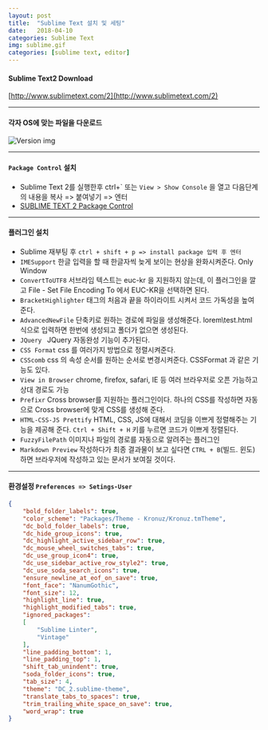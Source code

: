 ```yaml
---
layout: post
title:  "Sublime Text 설치 및 세팅"
date:   2018-04-10
categories: Sublime Text
img: sublime.gif
categories: [sublime text, editor]
---
```




#### Sublime Text2 Download
 [http://www.sublimetext.com/2](http://www.sublimetext.com/2)
 
- - -

#### 각자 OS에 맞는 파일을 다운로드
 ![Version img]({{site.baseurl}}/images/version.GIF)


- - -
#### `Package Control` 설치

- Sublime Text 2를 실행한후 ctrl+\` 또는 `View > Show Console` 을 열고 다음단계의 내용을 복사 => 붙여넣기 => 엔터
- [SUBLIME TEXT 2 Package Control](https://packagecontrol.io/installation#st2)


- - -
#### 플러그인 설치
- Sublime 재부팅 후 `ctrl + shift + p => install package 입력 후 엔터`
- `IMESupport` 한글 입력을 할 때 한글자씩 늦게 보이는 현상을 완화시켜준다. Only Window
- `ConvertToUTF8` 서브라임 텍스트는 euc-kr 을 지원하지 않는데, 이 플러그인을 깔고 File - Set File Encoding To 에서 EUC-KR을 선택하면 된다.
- `BracketHighlighter` 태그의 처음과 끝을 하이라이트 시켜서 코드 가독성을 높여준다.
- `AdvancedNewFile` 단축키로 원하는 경로에 파일을 생성해준다. lorem\test.html 식으로 입력하면 한번에 생성되고 폴더가 없으면 생성된다.
- `JQuery `  JQuery 자동완성 기능이 추가된다.
- `CSS Format`  css 를 여러가지 방법으로 정렬시켜준다.
- `CSScomb` css 의 속성 순서를 원하는 순서로 변경시켜준다. CSSFormat 과 같은 기능도 있다.
- `View in Browser`  chrome, firefox, safari, IE 등 여러 브라우저로 오픈 가능하고 상대 경로도 가능
- `Prefixr` Cross browser를 지원하는 플러그인이다. 하나의 CSS를 작성하면 자동으로 Cross browser에 맞게 CSS를 생성해 준다.
- `HTML-CSS-JS Prettify` HTML, CSS, JS에 대해서 코딩을 이쁘게 정렬해주는 기능을 제공해 준다. `Ctrl + Shift + H` 키를 누르면 코드가 이쁘게 정렬된다.
- `FuzzyFilePath` 이미지나 파일의 경로를 자동으로 알려주는 플러그인
- `Markdown Preview` 작성하다가 최종 결과물이 보고 싶다면 `CTRL + B`(빌드. 윈도)하면 브라우저에 작성하고 있는 문서가 보여질 것이다.

- - -

####  환경설정 `Preferences => Setings-User`

```json
{
    "bold_folder_labels": true,
    "color_scheme": "Packages/Theme - Kronuz/Kronuz.tmTheme",
    "dc_bold_folder_labels": true,
    "dc_hide_group_icons": true,
    "dc_highlight_active_sidebar_row": true,
    "dc_mouse_wheel_switches_tabs": true,
    "dc_use_group_icon4": true,
    "dc_use_sidebar_active_row_style2": true,
    "dc_use_soda_search_icons": true,
    "ensure_newline_at_eof_on_save": true,
    "font_face": "NanumGothic",
    "font_size": 12,
    "highlight_line": true,
    "highlight_modified_tabs": true,
    "ignored_packages":
    [
        "Sublime Linter",
        "Vintage"
    ],
    "line_padding_bottom": 1,
    "line_padding_top": 1,
    "shift_tab_unindent": true,
    "soda_folder_icons": true,
    "tab_size": 4,
    "theme": "DC_2.sublime-theme",
    "translate_tabs_to_spaces": true,
    "trim_trailing_white_space_on_save": true,
    "word_wrap": true
}
```
